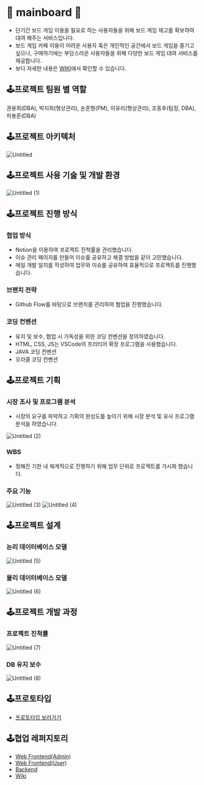 # 🎲 mainboard 🎲

- 단기간 보드 게임 이용을 필요로 하는 사용자들을 위해 보드 게임 재고를 확보하여 대여 해주는 서비스입니다.
- 보드 게임 카페 이용이 어려운 사용자 혹은 개인적인 공간에서 보드 게임을  즐기고 싶으나, 구매하기에는 부담스러운 사용자들을 위해 다양한 보드 게임 대여 서비스를 제공합니다.
- 보다 자세한 내용은 [WIKI](https://github.com/gozingamrae/.github/wiki)에서 확인할 수 있습니다.

## 🕹️프로젝트 팀원 별 역할

권용희(DBA), 박지희(형상관리), 손준형(PM), 이유리(형상관리), 조동후(팀장, DBA), 차용준(DBA)

## 🕹️프로젝트 아키텍처
![Untitled](https://user-images.githubusercontent.com/67030031/217006366-0877207f-00fd-4c85-a5d6-1dc9410b5d27.png)

## 🕹️프로젝트 사용 기술 및 개발 환경

![Untitled (1)](https://user-images.githubusercontent.com/67030031/217006450-078c9a80-46a9-4298-9afa-59fc51a2c15c.png)

## 🕹️프로젝트 진행 방식

### 협업 방식

- Notion을 이용하여 프로젝트 진척률을 관리했습니다.
- 이슈 관리 페이지를 만들어 이슈를 공유하고 해결 방법을 같이 고민했습니다.
- 매일 개발 일지를 작성하여 업무와 이슈를 공유하여 효율적으로 프로젝트를 진행했습니다.

### 브랜치 전략

- Github Flow를 바탕으로 브랜치를 관리하여 협업을 진행했습니다.

### 코딩 컨벤션

- 유지 및 보수, 협업 시 가독성을 위한 코딩 컨벤션을 정의하였습니다.
- HTML, CSS, JS는 VSCode의 프리티어 확장 프로그램을 사용했습니다.
- JAVA 코딩 컨벤션
- 오라클 코딩 컨벤션

## 🕹️프로젝트 기획

### 시장 조사 및 프로그램 분석

- 시장의 요구를 파악하고 기획의 완성도를 높이기 위해 시장 분석 및 유사 프로그램 분석을 하였습니다.

![Untitled (2)](https://user-images.githubusercontent.com/67030031/217006729-214b4b6d-0a1e-4b5f-9012-906c043775df.png)


### WBS

- 정해진 기한 내 체계적으로 진행하기 위해 업무 단위로 프로젝트를 가시화 했습니다.

### 주요 기능

![Untitled (3)](https://user-images.githubusercontent.com/67030031/217006916-dba32ff3-782e-4504-846c-4f59a69f82b4.png)
![Untitled (4)](https://user-images.githubusercontent.com/67030031/217006974-dc983d3b-3d1a-459a-a733-0e255fee0422.png)

## 🕹️프로젝트 설계

### 논리 데이터베이스 모델

![Untitled (5)](https://user-images.githubusercontent.com/67030031/217007024-5bed2b21-8c7f-4445-bcce-4090a27ba866.png)

### 물리 데이터베이스 모델

![Untitled (6)](https://user-images.githubusercontent.com/67030031/217007072-cb6a05cb-7f0d-4d69-954c-264231378bca.png)

## 🕹️프로젝트 개발 과정

### 프로젝트 진척률

![Untitled (7)](https://user-images.githubusercontent.com/67030031/217007186-b4b16639-d4cf-48e4-a6f2-2872014ad205.png)

### DB 유지 보수

![Untitled (8)](https://user-images.githubusercontent.com/67030031/217007257-7302f9ca-bd8e-4513-832b-1ec9520a3a57.png)

## 🕹️프로토타입

- [프로토타입 보러가기](https://www.figma.com/proto/MEaa3grkgKMzn7r1SnriOL/BoardGame?node-id=960%3A240&scaling=min-zoom&page-id=946%3A2243&starting-point-node-id=960%3A240&show-proto-sidebar=1)

## 🕹️협업 레퍼지토리

- [Web Frontend(Admin)](https://github.com/gozingamrae/mainboard-frontend-management)
- [Web Frontend(User)](https://github.com/gozingamrae/mainboard-frontend-service)
- [Backend](https://github.com/gozingamrae/mainboard-backend)
- [Wiki](https://github.com/gozingamrae/.github/wiki)
